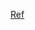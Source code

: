[Ref](https://machinelearningmastery.com/one-shot-learning-with-siamese-networks-contrastive-and-triplet-loss-for-face-recognition/)
